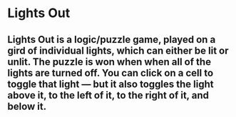 # Lights Out

## Lights Out is a logic/puzzle game, played on a gird of individual lights, which can either be lit or unlit. The puzzle is won when when all of the lights are turned off. You can click on a cell to toggle that light — but it also toggles the light above it, to the left of it, to the right of it, and below it.
